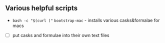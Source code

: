 ## Various helpful scripts

- `bash -c "$(curl )"`
`bootstrap-mac` - installs various casks&formalae for macs
- [ ] put casks and formulae into their own text files

